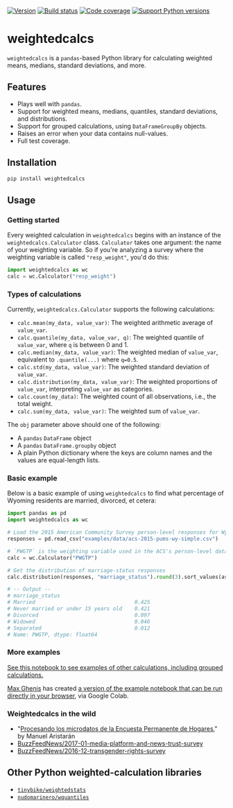 [![Version](https://img.shields.io/pypi/v/weightedcalcs.svg)](https://pypi.python.org/pypi/weightedcalcs) [![Build status](https://travis-ci.org/jsvine/weightedcalcs.png)](https://travis-ci.org/jsvine/weightedcalcs) [![Code coverage](https://img.shields.io/coveralls/jsvine/weightedcalcs.svg)](https://coveralls.io/github/jsvine/weightedcalcs) [![Support Python versions](https://img.shields.io/pypi/pyversions/weightedcalcs.svg)](https://pypi.python.org/pypi/weightedcalcs)

# weightedcalcs

`weightedcalcs` is a `pandas`-based Python library for calculating weighted means, medians, standard deviations, and more.

## Features

- Plays well with `pandas`.
- Support for weighted means, medians, quantiles, standard deviations, and distributions.
- Support for grouped calculations, using `DataFrameGroupBy` objects.
- Raises an error when your data contains null-values.
- Full test coverage.

## Installation

```sh
pip install weightedcalcs
```

## Usage

### Getting started

Every weighted calculation in `weightedcalcs` begins with an instance of the `weightedcalcs.Calculator` class. `Calculator` takes one argument: the name of your weighting variable. So if you're analyzing a survey where the weighting variable is called `"resp_weight"`, you'd do this:

```python
import weightedcalcs as wc
calc = wc.Calculator("resp_weight")
```

### Types of calculations

Currently, `weightedcalcs.Calculator` supports the following calculations:

- `calc.mean(my_data, value_var)`: The weighted arithmetic average of `value_var`.
- `calc.quantile(my_data, value_var, q)`: The weighted quantile of `value_var`, where `q` is between 0 and 1.
- `calc.median(my_data, value_var)`: The weighted median of `value_var`, equivalent to `.quantile(...)` where `q=0.5`.
- `calc.std(my_data, value_var)`: The weighted standard deviation of `value_var`.
- `calc.distribution(my_data, value_var)`: The weighted proportions of `value_var`, interpreting `value_var` as categories.
- `calc.count(my_data)`: The weighted count of all observations, i.e., the total weight.
- `calc.sum(my_data, value_var)`: The weighted sum of `value_var`.

The `obj` parameter above should one of the following:

- A `pandas` `DataFrame` object
- A `pandas` `DataFrame.groupby` object
- A plain Python dictionary where the keys are column names and the values are equal-length lists.

### Basic example

Below is a basic example of using `weightedcalcs` to find what percentage of Wyoming residents are married, divorced, et cetera:

```python
import pandas as pd
import weightedcalcs as wc

# Load the 2015 American Community Survey person-level responses for Wyoming
responses = pd.read_csv("examples/data/acs-2015-pums-wy-simple.csv")

# `PWGTP` is the weighting variable used in the ACS's person-level data
calc = wc.Calculator("PWGTP")

# Get the distribution of marriage-status responses
calc.distribution(responses, "marriage_status").round(3).sort_values(ascending=False)

# -- Output --
# marriage_status
# Married                                0.425
# Never married or under 15 years old    0.421
# Divorced                               0.097
# Widowed                                0.046
# Separated                              0.012
# Name: PWGTP, dtype: float64
```

### More examples

[See this notebook to see examples of other calculations, including grouped calculations.](examples/notebooks/example-usage.ipynb)

[Max Ghenis](https://github.com/MaxGhenis) has created [a version of the example notebook that can be run directly in your browser](https://colab.research.google.com/gist/MaxGhenis/4c96163eacebc1005419c9533a568c7e/weightedcalcs-example-usage-scf.ipynb), via Google Colab. 

### Weightedcalcs in the wild

- "[Procesando los microdatos de la Encuesta Permanente de Hogares](http://blog.jazzido.com/2017/01/09/procesando-microdatos-eph)," by Manuel Aristarán
- [BuzzFeedNews/2017-01-media-platform-and-news-trust-survey](https://github.com/BuzzFeedNews/2017-01-media-platform-and-news-trust-survey/blob/master/notebooks/platform-trust-additional-analysis.ipynb)
- [BuzzFeedNews/2016-12-transgender-rights-survey](https://github.com/BuzzFeedNews/2016-12-transgender-rights-survey/blob/master/notebooks/additional-analysis.ipynb)

## Other Python weighted-calculation libraries

- [`tinybike/weightedstats`](https://github.com/tinybike/weightedstats)
- [`nudomarinero/wquantiles`](https://github.com/nudomarinero/wquantiles/)

